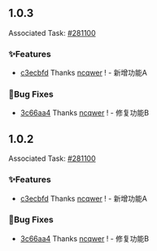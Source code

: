 ## 1.0.3

Associated Task: [#281100](https://projectmanage.netease-official.lcap.163yun.com/dashboard/TaskDetail?id=2811004089143552)

### ✨Features

- [c3ecbfd](https://github.com/vusion/cloud-ui-materials/commit/c3ecbfd12e5ee3c33d2ac331d2a22f95b4c5431e) Thanks [ncqwer](https://github.com/ncqwer) ! - 新增功能A

### 🐛Bug Fixes

- [3c66aa4](https://github.com/vusion/cloud-ui-materials/commit/3c66aa42be8d3344607ebffab911c5ff8ee7a804) Thanks [ncqwer](https://github.com/ncqwer) ! - 修复功能B

## 1.0.2

Associated Task: [#281100](https://projectmanage.netease-official.lcap.163yun.com/dashboard/TaskDetail?id=2811004089143552)

### ✨Features

- [c3ecbfd](https://github.com/vusion/cloud-ui-materials/commit/c3ecbfd12e5ee3c33d2ac331d2a22f95b4c5431e) Thanks [ncqwer](https://github.com/ncqwer) ! - 新增功能A

### 🐛Bug Fixes

- [3c66aa4](https://github.com/vusion/cloud-ui-materials/commit/3c66aa42be8d3344607ebffab911c5ff8ee7a804) Thanks [ncqwer](https://github.com/ncqwer) ! - 修复功能B

